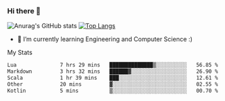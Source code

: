 ### Hi there 👋

![Anurag's GitHub stats](https://github-readme-stats.vercel.app/api?username=MatteoIorio11&show_icons=true&theme=dark) 
[![Top Langs](https://github-readme-stats.vercel.app/api/top-langs/?username=MatteoIorio11&theme=dark)](https://github.com/MatteoIorio11/github-readme-stats)

- 🌱 I’m currently learning Engineering and Computer Science :)

<!--
**MatteoIorio11/MatteoIorio11** is a ✨ _special_ ✨ repository because its `README.md` (this file) appears on your GitHub profile.

Here are some ideas to get you started:

- 🔭 I’m currently working on ...
- 🌱 I’m currently learning ...
- 👯 I’m looking to collaborate on ...
- 🤔 I’m looking for help with ...
- 💬 Ask me about ...
- 📫 How to reach me: ...
- 😄 Pronouns: ...
- ⚡ Fun fact: ...
-->
My Stats
<!--START_SECTION:waka-->

```txt
Lua              7 hrs 29 mins   ██████████████▒░░░░░░░░░░   56.85 %
Markdown         3 hrs 32 mins   ██████▓░░░░░░░░░░░░░░░░░░   26.90 %
Scala            1 hr 39 mins    ███░░░░░░░░░░░░░░░░░░░░░░   12.61 %
Other            20 mins         ▓░░░░░░░░░░░░░░░░░░░░░░░░   02.55 %
Kotlin           5 mins          ▒░░░░░░░░░░░░░░░░░░░░░░░░   00.70 %
```

<!--END_SECTION:waka-->
